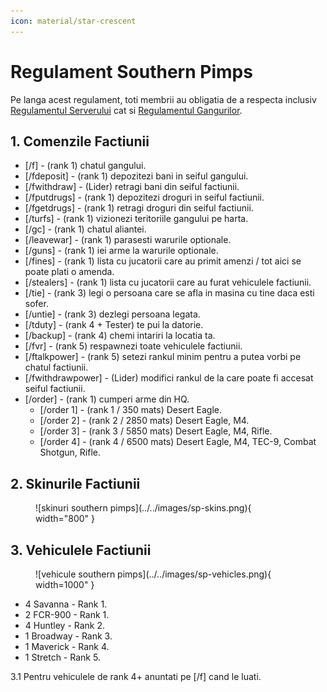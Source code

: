```yaml
---
icon: material/star-crescent
---
```


# Regulament Southern Pimps

Pe langa acest regulament, toti membrii au obligatia de a respecta inclusiv [Regulamentul Serverului](../..) cat si [Regulamentul Gangurilor](../gang-rules.md).

## 1. Comenzile Factiunii

- <span style="color:var(--pink);">[/f]</span> - (rank 1) chatul gangului.
- <span style="color:var(--pink);">[/fdeposit]</span> - (rank 1) depozitezi bani in seiful gangului.
- <span style="color:var(--pink);">[/fwithdraw]</span> - (Lider) retragi bani din seiful factiunii.
- <span style="color:var(--pink);">[/fputdrugs]</span> - (rank 1) depozitezi droguri in seiful factiunii.
- <span style="color:var(--pink);">[/fgetdrugs]</span> - (rank 1) retragi droguri din seiful factiunii.
- <span style="color:var(--pink);">[/turfs]</span> - (rank 1) vizionezi teritoriile gangului pe harta.
- <span style="color:var(--pink);">[/gc]</span> - (rank 1) chatul aliantei.
- <span style="color:var(--pink);">[/leavewar]</span> - (rank 1) parasesti warurile optionale.
- <span style="color:var(--pink);">[/guns]</span> - (rank 1) iei arme la warurile optionale.
- <span style="color:var(--pink);">[/fines]</span> - (rank 1) lista cu jucatorii care au primit amenzi / tot aici se poate plati o amenda.
- <span style="color:var(--pink);">[/stealers]</span> - (rank 1) lista cu jucatorii care au furat vehiculele factiunii.
- <span style="color:var(--pink);">[/tie]</span> - (rank 3) legi o persoana care se afla in masina cu tine daca esti sofer.
- <span style="color:var(--pink);">[/untie]</span> - (rank 3) dezlegi persoana legata.
- <span style="color:var(--pink);">[/tduty]</span> - (rank 4 + Tester) te pui la datorie.
- <span style="color:var(--pink);">[/backup]</span> - (rank 4) chemi intariri la locatia ta.
- <span style="color:var(--pink);">[/fvr]</span> - (rank 5) respawnezi toate vehiculele factiunii.
- <span style="color:var(--pink);">[/ftalkpower]</span> - (rank 5) setezi rankul minim pentru a putea vorbi pe chatul factiunii.
- <span style="color:var(--pink);">[/fwithdrawpower]</span> - (Lider) modifici rankul de la care poate fi accesat seiful factiunii.
- <span style="color:var(--pink);">[/order]</span> - (rank 1) cumperi arme din HQ.
    - <span style="color:var(--pink);">[/order 1]</span> - (rank 1 / 350 mats) Desert Eagle.
    - <span style="color:var(--pink);">[/order 2]</span> - (rank 2 / 2850 mats) Desert Eagle, M4.
    - <span style="color:var(--pink);">[/order 3]</span> - (rank 3 / 5850 mats) Desert Eagle, M4, Rifle.
    - <span style="color:var(--pink);">[/order 4]</span> - (rank 4 / 6500 mats) Desert Eagle, M4, TEC-9, Combat Shotgun, Rifle.

## 2. Skinurile Factiunii

<figure markdown="span">
    ![skinuri southern pimps](../../images/sp-skins.png){ width="800" }
</figure>

## 3. Vehiculele Factiunii

<figure markdown="span">
    ![vehicule southern pimps](../../images/sp-vehicles.png){ width=1000" }
</figure>

- 4 Savanna - Rank 1.
- 2 FCR-900 - Rank 1.
- 4 Huntley - Rank 2.
- 1 Broadway - Rank 3.
- 1 Maverick - Rank 4.
- 1 Stretch - Rank 5.

<span style="color:var(--pink);">3.1</span> Pentru vehiculele de rank 4+ anuntati pe [<span style="color:var(--pink);">/f</span>] cand le luati.